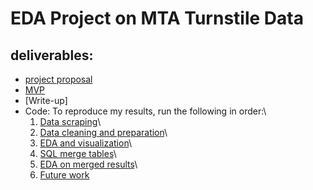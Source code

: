 # EDA Project on MTA Turnstile Data

## deliverables:
- [project proposal](project_proposal.md)
- [MVP](MVP.md)
- [Write-up]
- Code: 
    To reproduce my results, run the following in order:\
    1. [Data scraping](1_data_scraper.ipynb)\
    2. [Data cleaning and preparation](2_data_cleaning_n_prep.ipynb)\
    3. [EDA and visualization](3_EDA_data_vis.ipynb)\
    4. [SQL merge tables](4_mta_merged.sql)\
    5. [EDA on merged results](5_merge_ADA_Analysis.ipynb)\
    6. [Future work](6_Future_work.ipynb)


